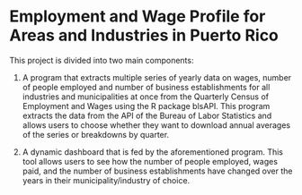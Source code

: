 # Employment and Wage Profile for Areas and Industries in Puerto Rico
This project is divided into two main components: 

1. A program that extracts multiple series of yearly data on wages, number of people employed and number of business establishments for all industries and municipalities at once from the Quarterly Census of Employment and Wages using the R package blsAPI. This program extracts the data from the API of the Bureau of Labor Statistics and allows users to choose whether they want to download annual averages of the series or breakdowns by quarter. 

2. A dynamic dashboard that is fed by the aforementioned program. This tool allows users to see how the number of people employed, wages paid, and the number of business establishments have changed over the years in their municipality/industry of choice.
